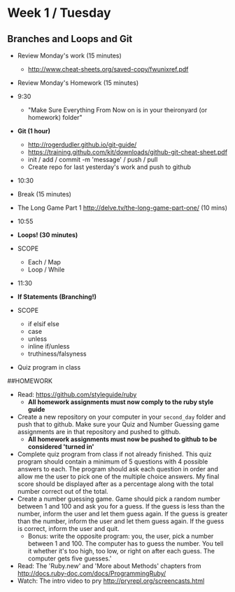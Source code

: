 # Week 1 / Tuesday
## Branches and Loops and Git

- Review Monday's work (15 minutes)
  - http://www.cheat-sheets.org/saved-copy/fwunixref.pdf
- Review Monday's Homework (15 minutes)
- 9:30
  - "Make Sure Everything From Now on is in your theironyard (or homework) folder"
- __Git (1 hour)__
  - http://rogerdudler.github.io/git-guide/
  - https://training.github.com/kit/downloads/github-git-cheat-sheet.pdf
  - init / add / commit -m 'message' / push / pull
  - Create repo for last yesterday's work and push to github
- 10:30
- Break (15 minutes)
- The Long Game Part 1 http://delve.tv/the-long-game-part-one/ (10 mins)
- 10:55
- __Loops! (30 minutes)__
- SCOPE
  - Each / Map
  - Loop / While
- 11:30
- __If Statements (Branching!)__
- SCOPE
  - if elsif else
  - case
  - unless
  - inline if/unless
  - truthiness/falsyness

- Quiz program in class

##HOMEWORK
- Read: https://github.com/styleguide/ruby
  - __All homework assignments must now comply to the ruby style guide__
- Create a new repository on your computer in your `second_day` folder and push that to github. Make sure your Quiz and Number Guessing game assignments are in that repository and pushed to github.
  - __All homework assignments must now be pushed to github to be considered 'turned in'__
- Complete quiz program from class if not already finished. This quiz program should contain a minimum of 5 questions with 4 possible answers to each. The program should ask each question in order and allow me the user to pick one of the multiple choice answers. My final score should be displayed after as a percentage along with the total number correct out of the total.
- Create a number guessing game. Game should pick a random number between 1 and 100 and ask you for a guess. If the guess is less than the number, inform the user and let them guess again. If the guess is greater than the number, inform the user and let them guess again. If the guess is correct, inform the user and quit.
  - Bonus: write the opposite program: you, the user, pick a number between 1 and 100. The computer has to guess the number. You tell it whether it's too high, too low, or right on after each guess. The computer gets five guesses.'
- Read: The 'Ruby.new' and 'More about Methods' chapters from http://docs.ruby-doc.com/docs/ProgrammingRuby/ 
- Watch: The intro video to pry http://pryrepl.org/screencasts.html
